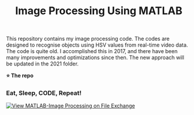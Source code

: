<h1 align='center'> Image Processing Using MATLAB   </h1> <br>

This repository contains my image processing code. The codes are designed to recognise objects using HSV values from real-time video data.
The code is quite old. I accomplished this in 2017, and there have been many improvements and optimizations since then. The new approach will be updated in the 2021 folder.










**⭐ The repo**



### Eat, Sleep, CODE, Repeat!


[![View MATLAB-Image Processing on File Exchange](https://www.mathworks.com/matlabcentral/images/matlab-file-exchange.svg)](https://in.mathworks.com/matlabcentral/fileexchange/99884-matlab-image-processing)



